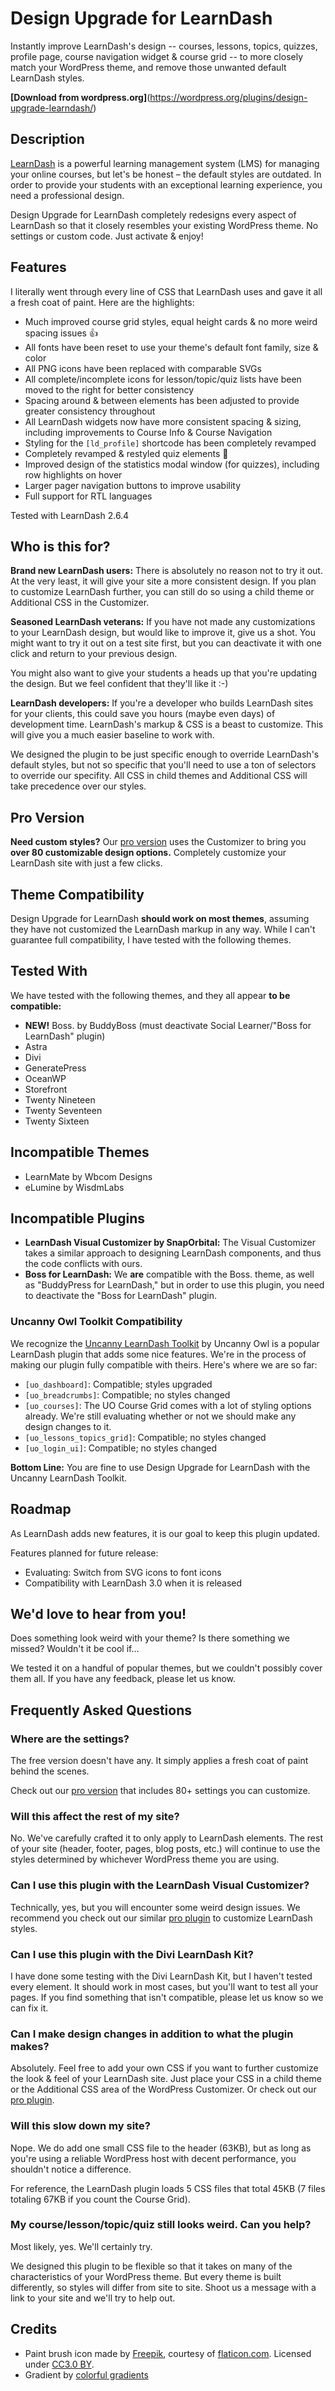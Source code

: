 # Design Upgrade for LearnDash

Instantly improve LearnDash's design -- courses, lessons, topics, quizzes, profile page, course navigation widget & course grid -- to more closely match your WordPress theme, and remove those unwanted default LearnDash styles.

**[Download from wordpress.org]**(https://wordpress.org/plugins/design-upgrade-learndash/)

## Description

[LearnDash](https://www.learndash.com/) is a powerful learning management system (LMS) for managing your online courses, but let's be honest &ndash; the default styles are outdated. In order to provide your students with an exceptional learning experience, you need a professional design.

Design Upgrade for LearnDash completely redesigns every aspect of LearnDash so that it closely resembles your existing WordPress theme. No settings or custom code. Just activate & enjoy!

## Features

I literally went through every line of CSS that LearnDash uses and gave it all a fresh coat of paint. Here are the highlights:

* Much improved course grid styles, equal height cards & no more weird spacing issues 👍
* All fonts have been reset to use your theme's default font family, size & color
* All PNG icons have been replaced with comparable SVGs
* All complete/incomplete icons for lesson/topic/quiz lists have been moved to the right for better consistency
* Spacing around & between elements has been adjusted to provide greater consistency throughout
* All LearnDash widgets now have more consistent spacing & sizing, including improvements to Course Info & Course Navigation
* Styling for the `[ld_profile]` shortcode has been completely revamped
* Completely revamped & restyled quiz elements 💯
* Improved design of the statistics modal window (for quizzes), including row highlights on hover
* Larger pager navigation buttons to improve usability
* Full support for RTL languages

Tested with LearnDash 2.6.4

## Who is this for?

**Brand new LearnDash users:** There is absolutely no reason not to try it out. At the very least, it will give your site a more consistent design. If you plan to customize LearnDash further, you can still do so using a child theme or Additional CSS in the Customizer.

**Seasoned LearnDash veterans:** If you have not made any customizations to your LearnDash design, but would like to improve it, give us a shot. You might want to try it out on a test site first, but you can deactivate it with one click and return to your previous design.

You might also want to give your students a heads up that you're updating the design. But we feel confident that they'll like it :-)

**LearnDash developers:** If you're a developer who builds LearnDash sites for your clients, this could save you hours (maybe even days) of development time. LearnDash's markup & CSS is a beast to customize. This will give you a much easier baseline to work with.

We designed the plugin to be just specific enough to override LearnDash's default styles, but not so specific that you'll need to use a ton of selectors to override our specifity. All CSS in child themes and Additional CSS will take precedence over our styles.

## Pro Version

**Need custom styles?** Our [pro version](https://escapecreative.com/products/design-upgrade-learndash/?utm_source=github.com&utm_medium=free%20plugin&utm_campaign=readme) uses the Customizer to bring you **over 80 customizable design options.** Completely customize your LearnDash site with just a few clicks.

## Theme Compatibility

Design Upgrade for LearnDash **should work on most themes**, assuming they have not customized the LearnDash markup in any way. While I can't guarantee full compatibility, I have tested with the following themes.

## Tested With

We have tested with the following themes, and they all appear **to be compatible:**

* **NEW!** Boss. by BuddyBoss (must deactivate Social Learner/"Boss for LearnDash" plugin)
* Astra
* Divi
* GeneratePress
* OceanWP
* Storefront
* Twenty Nineteen
* Twenty Seventeen
* Twenty Sixteen

## Incompatible Themes

* LearnMate by Wbcom Designs
* eLumine by WisdmLabs

## Incompatible Plugins

* **LearnDash Visual Customizer by SnapOrbital:** The Visual Customizer takes a similar approach to designing LearnDash components, and thus the code conflicts with ours.
* **Boss for LearnDash:** We **are** compatible with the Boss. theme, as well as "BuddyPress for LearnDash," but in order to use this plugin, you need to deactivate the "Boss for LearnDash" plugin.

### Uncanny Owl Toolkit Compatibility

We recognize the [Uncanny LearnDash Toolkit](https://wordpress.org/plugins/uncanny-learndash-toolkit/) by Uncanny Owl is a popular LearnDash plugin that adds some nice features. We're in the process of making our plugin fully compatible with theirs. Here's where we are so far:

* `[uo_dashboard]`: Compatible; styles upgraded
* `[uo_breadcrumbs]`: Compatible; no styles changed
* `[uo_courses]`: The UO Course Grid comes with a lot of styling options already. We're still evaluating whether or not we should make any design changes to it.
* `[uo_lessons_topics_grid]`: Compatible; no styles changed
* `[uo_login_ui]`: Compatible; no styles changed

**Bottom Line:** You are fine to use Design Upgrade for LearnDash with the Uncanny LearnDash Toolkit.

## Roadmap

As LearnDash adds new features, it is our goal to keep this plugin updated.

Features planned for future release:

* Evaluating: Switch from SVG icons to font icons
* Compatibility with LearnDash 3.0 when it is released

## We'd love to hear from you!

Does something look weird with your theme? Is there something we missed? Wouldn't it be cool if...

We tested it on a handful of popular themes, but we couldn't possibly cover them all. If you have any feedback, please let us know.

## Frequently Asked Questions

### Where are the settings?

The free version doesn't have any. It simply applies a fresh coat of paint behind the scenes.

Check out our [pro version](https://escapecreative.com/products/design-upgrade-learndash/?utm_source=github.com&utm_medium=free%20plugin&utm_campaign=readme&utm_content=faq) that includes 80+ settings you can customize.

### Will this affect the rest of my site?

No. We've carefully crafted it to only apply to LearnDash elements. The rest of your site (header, footer, pages, blog posts, etc.) will continue to use the styles determined by whichever WordPress theme you are using.

### Can I use this plugin with the LearnDash Visual Customizer?

Technically, yes, but you will encounter some weird design issues. We recommend you check out our similar [pro plugin](https://escapecreative.com/products/design-upgrade-learndash/?utm_source=github.com&utm_medium=free%20plugin&utm_campaign=readme&utm_content=faq) to customize LearnDash styles.

### Can I use this plugin with the Divi LearnDash Kit?

I have done some testing with the Divi LearnDash Kit, but I haven't tested every element. It should work in most cases, but you'll want to test all your pages. If you find something that isn't compatible, please let us know so we can fix it.

### Can I make design changes in addition to what the plugin makes?

Absolutely. Feel free to add your own CSS if you want to further customize the look & feel of your LearnDash site. Just place your CSS in a child theme or the Additional CSS area of the WordPress Customizer. Or check out our [pro plugin](https://escapecreative.com/products/design-upgrade-learndash/?utm_source=github.com&utm_medium=free%20plugin&utm_campaign=readme&utm_content=faq).

### Will this slow down my site?

Nope. We do add one small CSS file to the header (63KB), but as long as you're using a reliable WordPress host with decent performance, you shouldn't notice a difference.

For reference, the LearnDash plugin loads 5 CSS files that total 45KB (7 files totaling 67KB if you count the Course Grid).

### My course/lesson/topic/quiz still looks weird. Can you help?

Most likely, yes. We'll certainly try.

We designed this plugin to be flexible so that it takes on many of the characteristics of your WordPress theme. But every theme is built differently, so styles will differ from site to site. Shoot us a message with a link to your site and we'll try to help out.

## Credits

* Paint brush icon made by [Freepik](http://www.freepik.com), courtesy of [flaticon.com](https://www.flaticon.com/). Licensed under [CC3.0 BY](http://creativecommons.org/licenses/by/3.0/).
* Gradient by [colorful gradients](https://colorfulgradients.tumblr.com/post/155121898640/colorful-gradient-43352)
